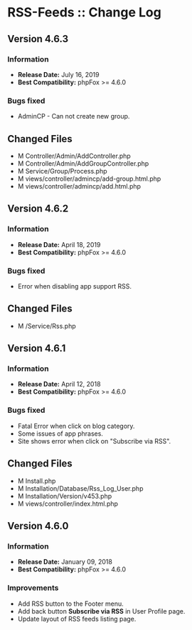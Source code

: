 # RSS-Feeds :: Change Log

## Version 4.6.3

### Information

- **Release Date:**  July 16, 2019
- **Best Compatibility:** phpFox >= 4.6.0

### Bugs fixed

- AdminCP - Can not create new group.

## Changed Files

- M	Controller/Admin/AddController.php
- M Controller/Admin/AddGroupController.php
- M Service/Group/Process.php
- M views/controller/admincp/add-group.html.php
- M views/controller/admincp/add.html.php

## Version 4.6.2

### Information

- **Release Date:**  April 18, 2019
- **Best Compatibility:** phpFox >= 4.6.0

### Bugs fixed

- Error when disabling app support RSS.

## Changed Files

- M	/Service/Rss.php


## Version 4.6.1

### Information

- **Release Date:**  April 12, 2018
- **Best Compatibility:** phpFox >= 4.6.0

### Bugs fixed

- Fatal Error when click on blog category.
- Some issues of app phrases.
- Site shows error when click on "Subscribe via RSS".

## Changed Files
- M	Install.php
- M	Installation/Database/Rss_Log_User.php
- M	Installation/Version/v453.php
- M	views/controller/index.html.php

## Version 4.6.0

### Information

- **Release Date:** January 09, 2018
- **Best Compatibility:** phpFox >= 4.6.0

### Improvements

- Add RSS button to the Footer menu.
- Add back button **Subscribe via RSS** in User Profile page.
- Update layout of RSS feeds listing page.
